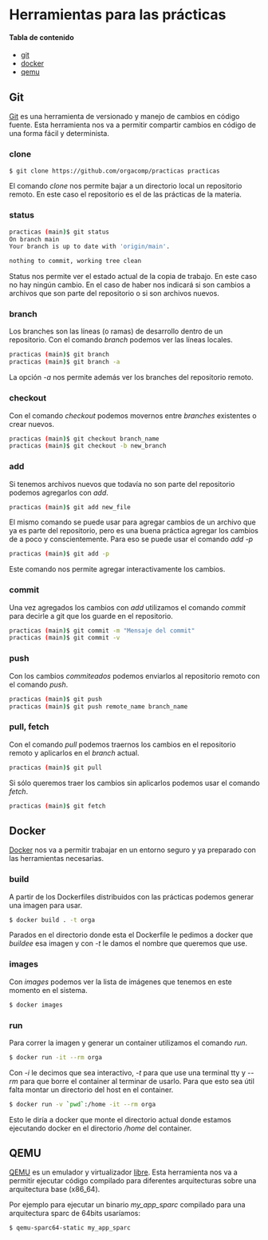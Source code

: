 # Herramientas para las prácticas

#### Tabla de contenido

 * [git](#git)
 * [docker](#docker)
 * [qemu](#qemu)



<a name="git"/>

## Git

[Git](https://git-scm.com/) es una herramienta de versionado y manejo de
cambios en código fuente. Esta herramienta nos va a permitir compartir cambios
en código de una forma fácil y determinista.


### clone

```bash
$ git clone https://github.com/orgacomp/practicas practicas
```

El comando *clone* nos permite bajar a un directorio local un repositorio
remoto. En este caso el repositorio es el de las prácticas de la materia.


### status

```bash
practicas (main)$ git status
On branch main
Your branch is up to date with 'origin/main'.

nothing to commit, working tree clean
```

Status nos permite ver el estado actual de la copia de trabajo. En este caso no
hay ningún cambio. En el caso de haber nos indicará si son cambios a archivos
que son parte del repositorio o si son archivos nuevos.


### branch

Los branches son las líneas (o ramas) de desarrollo dentro de un repositorio.
Con el comando *branch* podemos ver las líneas locales.

```bash
practicas (main)$ git branch
practicas (main)$ git branch -a
```

La opción *-a* nos permite además ver los branches del repositorio remoto.


### checkout

Con el comando *checkout* podemos movernos entre _branches_ existentes o crear
nuevos.

```bash
practicas (main)$ git checkout branch_name
practicas (main)$ git checkout -b new_branch
```

### add

Si tenemos archivos nuevos que todavía no son parte del repositorio podemos
agregarlos con *add*.

```bash
practicas (main)$ git add new_file
```

El mismo comando se puede usar para agregar cambios de un archivo que ya es
parte del repositorio, pero es una buena práctica agregar los cambios de a poco
y conscientemente. Para eso se puede usar el comando *add -p*

```bash
practicas (main)$ git add -p
```

Este comando nos permite agregar interactivamente los cambios.


### commit

Una vez agregados los cambios con *add* utilizamos el comando *commit* para
decirle a git que los guarde en el repositorio.

```bash
practicas (main)$ git commit -m "Mensaje del commit"
practicas (main)$ git commit -v
```

### push

Con los cambios _commiteados_ podemos enviarlos al repositorio remoto con el
comando *push*.

```bash
practicas (main)$ git push
practicas (main)$ git push remote_name branch_name
```

### pull, fetch

Con el comando *pull* podemos traernos los cambios en el repositorio remoto y
aplicarlos en el _branch_ actual.

```bash
practicas (main)$ git pull
```

Si sólo queremos traer los cambios sin aplicarlos podemos usar el comando
*fetch*.

```bash
practicas (main)$ git fetch
```



<a name="docker"/>

## Docker

[Docker](https://www.docker.com/) nos va a permitir trabajar en un entorno
seguro y ya preparado con las herramientas necesarias.


### build

A partir de los Dockerfiles distribuidos con las prácticas podemos generar una
imagen para usar.

```bash
$ docker build . -t orga
```

Parados en el directorio donde esta el Dockerfile le pedimos a docker que
_buildee_ esa imagen y con *-t* le damos el nombre que queremos que use.


### images

Con *images* podemos ver la lista de imágenes que tenemos en este momento en el
sistema.

```bash
$ docker images
```

### run

Para correr la imagen y generar un container utilizamos el comando *run*.

```bash
$ docker run -it --rm orga
```

Con *-i* le decimos que sea interactivo, *-t* para que use una terminal tty y
*--rm* para que borre el container al terminar de usarlo. Para que esto sea
útil falta montar un directorio del host en el container.

```bash
$ docker run -v `pwd`:/home -it --rm orga
```

Esto le diría a docker que monte el directorio actual donde estamos ejecutando
docker en el directorio */home* del container.



<a name="qemu"/>

## QEMU

[QEMU](https://qemu.org/) es un emulador y virtualizador
[libre](https://en.wikipedia.org/wiki/Free_software). Esta herramienta nos va a
permitir ejecutar código compilado para diferentes arquitecturas sobre una
arquitectura base (x86_64).


Por ejemplo para ejecutar un binario *my_app_sparc* compilado para una
arquitectura sparc de 64bits usaríamos:

```bash
$ qemu-sparc64-static my_app_sparc
```
